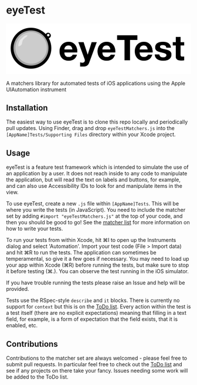eyeTest
=======

![eyeTest logo](/SupportingFiles/eyeTest.png?raw=true)

A matchers library for automated tests of iOS applications using the Apple UIAutomation instrument

Installation 
------------

The easiest way to use eyeTest is to clone this repo locally and periodically pull updates. Using Finder, drag and drop `eyeTestMatchers.js` into the `[AppName]Tests/Supporting Files` directory within your Xcode project.

Usage
-----

eyeTest is a feature test framework which is intended to simulate the use of an application by a user. It does not reach inside to any code to manipulate the application, but will read the text on labels and buttons, for example, and can also use Accessibility IDs to look for and manipulate items in the view.

To use eyeTest, create a new `.js` file within `[AppName]Tests`. This will be where you write the tests (in JavaScript). You need to include the matcher set by adding `#import "eyeTestMatchers.js"` at the top of your code, and then you should be good to go! See the [matcher list](MatcherList.md?raw=true) for more information on how to write your tests.

To run your tests from within Xcode, hit ⌘I to open up the Instruments dialog and select 'Automation'. Import your test code (File > Import data) and hit ⌘R to run the tests. The application can sometimes be temperamental, so give it a few goes if necessary. You may need to load up your app within Xcode (⌘R) before running the tests, but make sure to stop it before testing (⌘.). You can observe the test running in the iOS simulator.

If you have trouble running the tests please raise an Issue and help will be provided.

Tests use the RSpec-style `describe` and `it` blocks. There is currently no support for `context` but this is on the [ToDo list](https://github.com/james-miller/eyeTest/blob/master/ToDo.md). Every action within the test is a test itself (there are no explicit expectations) meaning that filling in a text field, for example, is a form of expectation that the field exists, that it is enabled, etc.

Contributions
-------------

Contributions to the matcher set are always welcomed - please feel free to submit pull requests. In particular feel free to check out the [ToDo list](https://github.com/james-miller/eyeTest/blob/master/ToDo.md) and see if any projects on there take your fancy. Issues needing some work will be added to the ToDo list.
